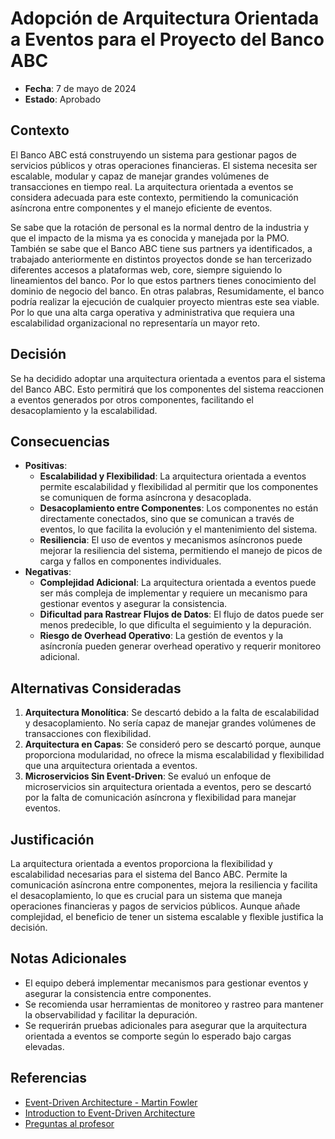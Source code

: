 # Adopción de Arquitectura Orientada a Eventos para el Proyecto del Banco ABC

- **Fecha**: 7 de mayo de 2024
- **Estado**: Aprobado

## Contexto
El Banco ABC está construyendo un sistema para gestionar pagos de servicios públicos y otras operaciones financieras. El sistema necesita ser escalable, modular y capaz de manejar grandes volúmenes de transacciones en tiempo real. La arquitectura orientada a eventos se considera adecuada para este contexto, permitiendo la comunicación asíncrona entre componentes y el manejo eficiente de eventos.

Se sabe que la rotación de personal es la normal dentro de la industria y que el impacto de la misma ya es conocida y manejada por la PMO. 
También se sabe que el Banco ABC tiene sus partners ya identificados, a trabajado anteriormente en distintos proyectos donde se han tercerizado diferentes accesos a plataformas web, core, siempre siguiendo lo lineamientos del banco. Por lo que estos partners tienes conocimiento del dominio de negocio del banco. En otras palabras, Resumidamente, el banco podría realizar la ejecución de cualquier proyecto mientras este sea viable. Por lo que una alta carga operativa y administrativa que requiera una escalabilidad organizacional no representaría un mayor reto.
## Decisión
Se ha decidido adoptar una arquitectura orientada a eventos para el sistema del Banco ABC. Esto permitirá que los componentes del sistema reaccionen a eventos generados por otros componentes, facilitando el desacoplamiento y la escalabilidad.

## Consecuencias
- **Positivas**:
    - **Escalabilidad y Flexibilidad**: La arquitectura orientada a eventos permite escalabilidad y flexibilidad al permitir que los componentes se comuniquen de forma asíncrona y desacoplada.
    - **Desacoplamiento entre Componentes**: Los componentes no están directamente conectados, sino que se comunican a través de eventos, lo que facilita la evolución y el mantenimiento del sistema.
    - **Resiliencia**: El uso de eventos y mecanismos asíncronos puede mejorar la resiliencia del sistema, permitiendo el manejo de picos de carga y fallos en componentes individuales.
- **Negativas**:
    - **Complejidad Adicional**: La arquitectura orientada a eventos puede ser más compleja de implementar y requiere un mecanismo para gestionar eventos y asegurar la consistencia.
    - **Dificultad para Rastrear Flujos de Datos**: El flujo de datos puede ser menos predecible, lo que dificulta el seguimiento y la depuración.
    - **Riesgo de Overhead Operativo**: La gestión de eventos y la asíncronía pueden generar overhead operativo y requerir monitoreo adicional.

## Alternativas Consideradas
1. **Arquitectura Monolítica**: Se descartó debido a la falta de escalabilidad y desacoplamiento. No sería capaz de manejar grandes volúmenes de transacciones con flexibilidad.
2. **Arquitectura en Capas**: Se consideró pero se descartó porque, aunque proporciona modularidad, no ofrece la misma escalabilidad y flexibilidad que una arquitectura orientada a eventos.
3. **Microservicios Sin Event-Driven**: Se evaluó un enfoque de microservicios sin arquitectura orientada a eventos, pero se descartó por la falta de comunicación asíncrona y flexibilidad para manejar eventos.

## Justificación
La arquitectura orientada a eventos proporciona la flexibilidad y escalabilidad necesarias para el sistema del Banco ABC. Permite la comunicación asíncrona entre componentes, mejora la resiliencia y facilita el desacoplamiento, lo que es crucial para un sistema que maneja operaciones financieras y pagos de servicios públicos. Aunque añade complejidad, el beneficio de tener un sistema escalable y flexible justifica la decisión.

## Notas Adicionales
- El equipo deberá implementar mecanismos para gestionar eventos y asegurar la consistencia entre componentes.
- Se recomienda usar herramientas de monitoreo y rastreo para mantener la observabilidad y facilitar la depuración.
- Se requerirán pruebas adicionales para asegurar que la arquitectura orientada a eventos se comporte según lo esperado bajo cargas elevadas.

## Referencias
- [Event-Driven Architecture - Martin Fowler](https://martinfowler.com/articles/evendDriven.html)
- [Introduction to Event-Driven Architecture](https://en.wikipedia.org/wiki/Event-driven_architecture)
- [Preguntas al profesor](https://github.com/militoromero10/UJaveriana-AES-ModVal/tree/master/patrones/exam/exam/ADR/ref/preguntas.pdf)